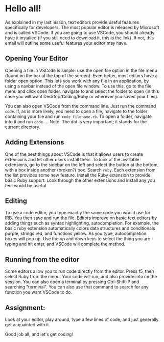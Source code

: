 # Hello all!
As explained in my last lesson, text editors provide useful features specifically for developers. The most popular editor is released by Microsoft and is called VSCode. If you are going to use VSCode, you should already have it installed (if you still need to download it, this is the link). If not, this email will outline some useful features your editor may have. 
## Opening Your Editor
Opening a file in VSCode is simple: use the open file option in the file menu (found on the bar at the top of the screen). Even better, most editors have a folder open option. This lets you work with any file in an application, by using a navbar instead of the open file window. To use this, go to the file menu and click open folder. navigate to and select the folder to open (in this case you will want Desktop/Coding/Ruby or wherever you saved your files).

You can also open VSCode from the command line. Just run the command `code`. If, as is more likely, you need to open a file, navigate to the folder containing your file and run `code filename.rb`.  To open a folder, navigate into it and run `code .`. Note: The dot is very important; it stands for the current directory.

## Adding Extensions
One of the best things about VSCode is that it allows users to create extensions and let other users install them. To look at the available extensions, go to the sidebar on the left and select the button at the bottom, with a box inside another (broken?) box. Search `ruby`. Each extension from the list provides some new feature. Install the Ruby extension to provide basic Ruby support. Look through the other extensions and install any you feel would be useful.

## Editing
To use a code editor, you type exactly the same code you would use for IRB. You then save and run the file. Editors improve on basic text editors by adding things such as syntax highlighting, autocompletion. For example, the basic ruby extension automatically colors data structures and conditionals purple, strings red, and functions yellow. As you type, autocompletion boxes will pop up. Use the up and down keys to select the thing you are typing and hit enter, and VSCode will complete the method.

## Running from the editor
Some editors allow you to run code directly from the editor. Press f5, then select Ruby from the menu. Your code will run, and also provide info on the session. 
You can also open a terminal by pressing Ctrl-Shift-P and searching "terminal". You can also use that command to search for any function you want VSCode to do.

## Assignment: 
Look at your editor, play around, type a few lines of code, and just generally get acquainted with it.

Good job all, and let's get coding!